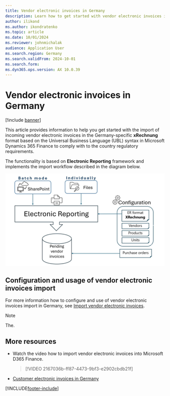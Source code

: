 ```yaml
---
title: Vendor electronic invoices in Germany
description: Learn how to get started with vendor electronic invoices import for Germany in Microsoft Dynamics 365 Finance.
author: ilikond
ms.author: ikondratenko
ms.topic: article
ms.date: 10/01/2024
ms.reviewer: johnmichalak
audience: Application User
ms.search.region: Germany
ms.search.validFrom: 2024-10-01
ms.search.form: 
ms.dyn365.ops.version: AX 10.0.39
---
```


# Vendor electronic invoices in Germany

[!include [banner](../../includes/banner.md)]

This article provides information to help you get started with the import of incoming vendor electronic invoices in the Germany-specific **xRechnung** format based on the Universal Business Language (UBL) syntax in Microsoft Dynamics 365 Finance to comply with to the country regulatory requirements.

The functionality is based on **Electronic Reporting** framework and implements the import workflow described in the diagram below.

![Diagram of the electronic invoicing import workflow.](emea-deu-einvoices-import.jpg)

## Configuration and usage of vendor electronic invoices import

For more information how to configure and use of vendor electronic invoices import in Germany, see [Import vendor electronic invoices](../europe/emea-peppol-import.md).

> [!NOTE]
> The.

## More resources

- Watch the video how to import vendor electronic invoices into Microsoft D365 Finance.

  > [!VIDEO 2167036b-ff87-4473-9bf3-e2902cbdb21f]

- [Customer electronic invoices in Germany](emea-deu-cust-e-invoices.md)

[!INCLUDE[footer-include](../../../includes/footer-banner.md)]

